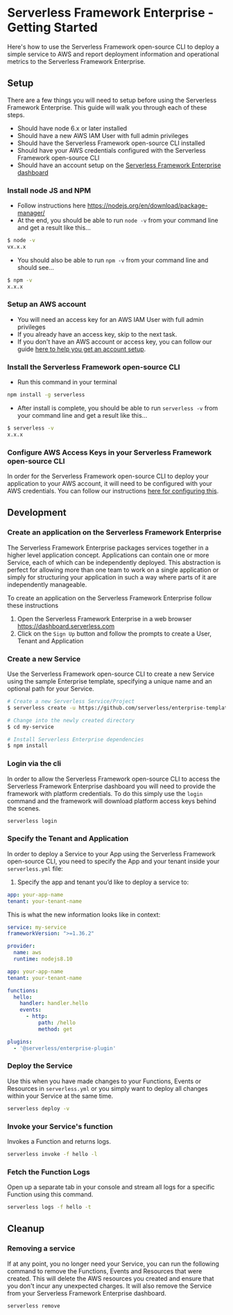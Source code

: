 # Serverless Framework Enterprise - Getting Started

Here's how to use the Serverless Framework open-source CLI to deploy a simple service to AWS and report deployment information and operational metrics to the Serverless Framework Enterprise.

## Setup

There are a few things you will need to setup before using the Serverless Framework Enterprise. This guide will walk you through each of these steps.
* Should have node 6.x or later installed
* Should have a new AWS IAM User with full admin privileges
* Should have the Serverless Framework open-source CLI installed
* Should have your AWS credentials configured with the Serverless Framework open-source CLI
* Should have an account setup on the [Serverless Framework Enterprise dashboard](https://dashboard.serverless.com/)

### Install node JS and NPM
* Follow instructions here https://nodejs.org/en/download/package-manager/
* At the end, you should be able to run `node -v` from your command line and get a result like this...
```sh
$ node -v
vx.x.x
```
* You should also be able to run `npm -v` from your command line and should see...
```sh
$ npm -v
x.x.x
```

### Setup an AWS account
* You will need an access key for an AWS IAM User with full admin privileges
* If you already have an access key, skip to the next task.
* If you don't have an AWS account or access key, you can follow our guide [here to help you get an account setup](./setup-aws-account.md).


### Install the Serverless Framework open-source CLI
* Run this command in your terminal
```sh
npm install -g serverless
```
* After install is complete, you should be able to run `serverless -v` from your command line and get a result like this...
```sh
$ serverless -v
x.x.x
```

### Configure AWS Access Keys in your Serverless Framework open-source CLI
In order for the Serverless Framework open-source CLI to deploy your application to your AWS account, it will need to be configured with your AWS credentials. You can follow our instructions [here for configuring this](./setup-aws-account.md#using-aws-access-keys).

## Development

### Create an application on the Serverless Framework Enterprise

The Serverless Framework Enterprise packages services together in a higher level application concept. Applications can contain one or more Service, each of which can be independently deployed. This abstraction is perfect for allowing more than one team to work on a single application or simply for structuring your application in such a way where parts of it are independently manageable.

To create an application on the Serverless Framework Enterprise follow these instructions
1. Open the Serverless Framework Enterprise in a web browser https://dashboard.serverless.com
2. Click on the `Sign Up` button and follow the prompts to create a User, Tenant and Application


### Create a new Service

Use the Serverless Framework open-source CLI to create a new Service using the sample Enterprise template, specifying a unique name and an optional path for your Service.

```sh
# Create a new Serverless Service/Project
$ serverless create -u https://github.com/serverless/enterprise-template

# Change into the newly created directory
$ cd my-service

# Install Serverless Enterprise dependencies
$ npm install
```
### Login via the cli
In order to allow the Serverless Framework open-source CLI to access the Serverless Framework Enterprise dashboard you will need to provide the framework with platform credentials. To do this simply use the `login` command and the framework will download platform access keys behind the scenes.

```sh
serverless login
```

### Specify the Tenant and Application

In order to deploy a Service to your App using the Serverless Framework open-source CLI, you need to specify the App and your tenant inside your `serverless.yml` file:

1. Specify the app and tenant you’d like to deploy a service to:
```yaml
app: your-app-name
tenant: your-tenant-name
```

This is what the new information looks like in context:

```yaml
service: my-service
frameworkVersion: ">=1.36.2"

provider:
  name: aws
  runtime: nodejs8.10

app: your-app-name
tenant: your-tenant-name

functions:
  hello:
    handler: handler.hello
    events:
      - http:
          path: /hello
          method: get

plugins:
  - '@serverless/enterprise-plugin'

```

### Deploy the Service

Use this when you have made changes to your Functions, Events or Resources in `serverless.yml` or you simply want to deploy all changes within your Service at the same time.

```bash
serverless deploy -v
```

### Invoke your Service's function

Invokes a Function and returns logs.

```bash
serverless invoke -f hello -l
```

### Fetch the Function Logs

Open up a separate tab in your console and stream all logs for a specific Function using this command.

```bash
serverless logs -f hello -t
```


## Cleanup

### Removing a service

If at any point, you no longer need your Service, you can run the following command to remove the Functions, Events and Resources that were created.  This will delete the AWS resources you created and ensure that you don't incur any unexpected charges. It will also remove the Service from your Serverless Framework Enterprise dashboard.

```sh
serverless remove
```
